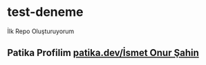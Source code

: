 # test-deneme

İlk Repo Oluşturuyorum

## Patika Profilim [patika.dev/İsmet Onur Şahin](https://academy.patika.dev/tr/profile)
